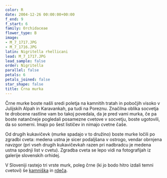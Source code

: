 ```yaml
---
color: R
date: 2004-12-26 00:00:00+00:00
f_end: 9
f_start: 6
family: Orchidaceae
flower_type: B
image:
- M_7_1717.JPG
- M_7_1716.JPG
latin: Nigritella rhellicani
lead: M_7_1717.JPG
lead_sample: false
order: Nigritella
parallel: false
petals: 6
petals_joined: false
star_shape: false
title: Črna murka
---
```

Črne murke boste našli sredi poletja na kamnitih tratah in pobočjih visoko v Julijskih Alpah in Karavankah, pa tudi na Poreznu. Značilna oblika socvetja te drobcene rastline vam bo takoj povedala, da je pred vami murka, če pa boste natančneje pogledali posamezne cvetove v socvetju, boste ugotovili, da so somerni. Imajo po šest lističev in nimajo cvetne čaše.

Od drugih kukavičevk (murke spadajo v to družino) boste murke ločili po zgradbi cveta: medena ustna je sicer podaljšana v ostrogo, vendar obrnjena navzgor (pri vseh drugih kukavičevkah razen pri nadbradcu je medena ustna spodnji list v cvetu). Zgradba cveta se lepo vidi na fotografijah iz galerije slovenskih orhidej.

V Sloveniji rastejo tri vrste murk, poleg črne (ki jo bodo hitro izdali temni cvetovi) še [kamniška](../nigritellalithopolitanica/) in [rdeča](../nigritellarubra/).

